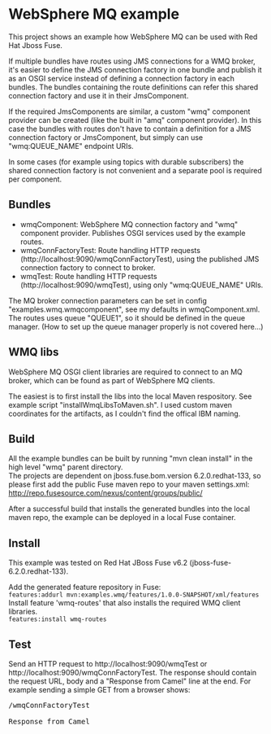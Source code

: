 WebSphere MQ example
=====================

This project shows an example how WebSphere MQ can be used with Red Hat Jboss Fuse.

If multiple bundles have routes using JMS connections for a WMQ broker, it's easier to define the JMS connection factory in one bundle and publish it as an OSGI service instead of defining a connection factory in each bundles. The bundles containing the route definitions can refer this shared connection factory and use it in their JmsComponent.

If the required JmsComponents are similar, a custom "wmq" component provider can be created (like the built in "amq" component provider). In this case the bundles with routes don't have to contain a definition for a JMS connection factory or JmsComponent, but simply can use "wmq:QUEUE_NAME" endpoint URIs.

In some cases (for example using topics with durable subscribers) the shared connection factory is not convenient and a separate pool is required per component.

Bundles
-------
* wmqComponent: WebSphere MQ connection factory and "wmq" component provider. Publishes OSGI services used by the example routes.
* wmqConnFactoryTest: Route handling HTTP requests (http://localhost:9090/wmqConnFactoryTest), using the published JMS connection factory to connect to broker.
* wmqTest: Route handling HTTP requests (http://localhost:9090/wmqTest), using only "wmq:QUEUE_NAME" URIs.

The MQ broker connection parameters can be set in config "examples.wmq.wmqcomponent", see my defaults in wmqComponent.xml. The routes uses queue "QUEUE1", so it should be defined in the queue manager. (How to set up the queue manager properly is not covered here...)

WMQ libs
--------
WebSphere MQ OSGI client libraries are required to connect to an MQ broker, which can be found as part of WebSphere MQ clients.

The easiest is to first install the libs into the local Maven respository. See example script "installWmqLibsToMaven.sh". I used custom maven coordinates for the artifacts, as I couldn't find the offical IBM naming.

Build
-------
All the example bundles can be built by running  "mvn clean install" in the high level "wmq" parent directory.  
The projects are dependent on jboss.fuse.bom.version 6.2.0.redhat-133, so please first add the public Fuse maven repo to your maven settings.xml: http://repo.fusesource.com/nexus/content/groups/public/

After a successful build that installs the generated bundles into the local maven repo, the example can be deployed in a local Fuse container.

Install
-------
This example was tested on Red Hat JBoss Fuse v6.2 (jboss-fuse-6.2.0.redhat-133).

Add the generated feature repository in Fuse:  
 `features:addurl mvn:examples.wmq/features/1.0.0-SNAPSHOT/xml/features`  
 Install feature 'wmq-routes' that also installs the required WMQ client libraries.   
 `features:install wmq-routes`

Test
----
Send an HTTP request to http://localhost:9090/wmqTest or http://localhost:9090/wmqConnFactoryTest. The response should contain the request URL, body and a "Response from Camel" line at the end. For example sending a simple GET from a browser shows:
<pre>
/wmqConnFactoryTest

Response from Camel
</pre>
